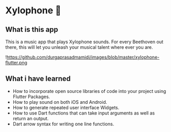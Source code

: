 

# Xylophone 🎹



## What is this app

This is a music app that plays Xylophone sounds. For every Beethoven out there, this will let you unleash your musical talent where ever you are. 

!https://github.com/durgaprasadmamidi/images/blob/master/xylophone-flutter.png

## What i have learned

- How to incorporate open source libraries of code into your project using Flutter Packages.
- How to play sound on both iOS and Android.
- How to generate repeated user interface Widgets.
- How to use Dart functions that can take input arguments as well as return an output.
- Dart arrow syntax for writing one line functions.

